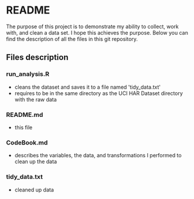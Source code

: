 # README

The purpose of this project is to demonstrate my ability to collect, work with, and clean a data set. I hope this achieves the purpose. Below you can find the description of all the files in this git repository.

## Files description

### run_analysis.R
  * cleans the dataset and saves it to a file named 'tidy_data.txt'
  * requires to be in the same directory as the UCI HAR Dataset directory with the raw data

### README.md
 * this file

### CodeBook.md
  * describes the variables, the data, and transformations I performed to clean up the data 

### tidy_data.txt
  * cleaned up data